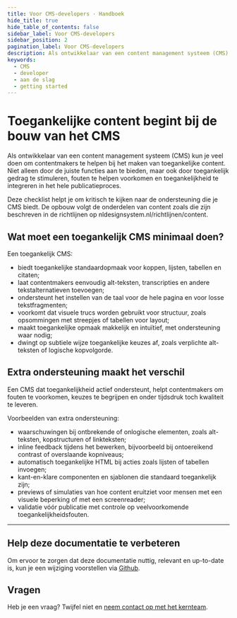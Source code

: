 ```yaml
---
title: Voor CMS-developers · Handboek
hide_title: true
hide_table_of_contents: false
sidebar_label: Voor CMS-developers
sidebar_position: 2
pagination_label: Voor CMS-developers
description: Als ontwikkelaar van een content management systeem (CMS) kun je veel doen om contentmakers te helpen bij het maken van toegankelijke content.
keywords:
  - CMS
  - developer
  - aan de slag
  - getting started
---
```


# Toegankelijke content begint bij de bouw van het CMS

Als ontwikkelaar van een content management systeem (CMS) kun je veel doen om contentmakers te helpen bij het maken van toegankelijke content. Niet alleen door de juiste functies aan te bieden, maar ook door toegankelijk gedrag te stimuleren, fouten te helpen voorkomen en toegankelijkheid te integreren in het hele publicatieproces.

Deze checklist helpt je om kritisch te kijken naar de ondersteuning die je CMS biedt. De opbouw volgt de onderdelen van content zoals die zijn beschreven in de richtlijnen op nldesignsystem.nl/richtlijnen/content.

## Wat moet een toegankelijk CMS minimaal doen?

Een toegankelijk CMS:

- biedt toegankelijke standaardopmaak voor koppen, lijsten, tabellen en citaten;
- laat contentmakers eenvoudig alt-teksten, transcripties en andere tekstalternatieven toevoegen;
- ondersteunt het instellen van de taal voor de hele pagina en voor losse tekstfragmenten;
- voorkomt dat visuele trucs worden gebruikt voor structuur, zoals opsommingen met streepjes of tabellen voor layout;
- maakt toegankelijke opmaak makkelijk en intuïtief, met ondersteuning waar nodig;
- dwingt op subtiele wijze toegankelijke keuzes af, zoals verplichte alt-teksten of logische kopvolgorde.

## Extra ondersteuning maakt het verschil

Een CMS dat toegankelijkheid actief ondersteunt, helpt contentmakers om fouten te voorkomen, keuzes te begrijpen en onder tijdsdruk toch kwaliteit te leveren.

Voorbeelden van extra ondersteuning:

- waarschuwingen bij ontbrekende of onlogische elementen, zoals alt-teksten, kopstructuren of linkteksten;
- inline feedback tijdens het bewerken, bijvoorbeeld bij ontoereikend contrast of overslaande kopniveaus;
- automatisch toegankelijke HTML bij acties zoals lijsten of tabellen invoegen;
- kant-en-klare componenten en sjablonen die standaard toegankelijk zijn;
- previews of simulaties van hoe content eruitziet voor mensen met een visuele beperking of met een screenreader;
- validatie vóór publicatie met controle op veelvoorkomende toegankelijkheidsfouten.

---

## Help deze documentatie te verbeteren

Om ervoor te zorgen dat deze documentatie nuttig, relevant en up-to-date is, kun je een wijziging voorstellen via [Github](https://github.com/nl-design-system/documentatie).

## Vragen

Heb je een vraag? Twijfel niet en [neem contact op met het kernteam](../../project/kernteam.mdx).
